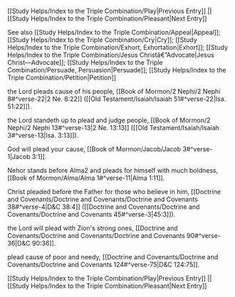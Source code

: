 [[Study Helps/Index to the Triple Combination/Play|Previous Entry]]  ||  [[Study Helps/Index to the Triple Combination/Pleasant|Next Entry]]

 See also [[Study Helps/Index to the Triple Combination/Appeal|Appeal]]; [[Study Helps/Index to the Triple Combination/Cry|Cry]]; [[Study Helps/Index to the Triple Combination/Exhort, Exhortation|Exhort]]; [[Study Helps/Index to the Triple Combination/Jesus Christâ€”Advocate|Jesus Christ—Advocate]]; [[Study Helps/Index to the Triple Combination/Persuade, Persuasion|Persuade]]; [[Study Helps/Index to the Triple Combination/Petition|Petition]]

 the Lord pleads cause of his people, [[Book of Mormon/2 Nephi/2 Nephi 8#^verse-22|2 Ne. 8:22]] ([[Old Testament/Isaiah/Isaiah 51#^verse-22|Isa. 51:22]]).

 the Lord standeth up to plead and judge people, [[Book of Mormon/2 Nephi/2 Nephi 13#^verse-13|2 Ne. 13:13]] ([[Old Testament/Isaiah/Isaiah 3#^verse-13|Isa. 3:13]]).

 God will plead your cause, [[Book of Mormon/Jacob/Jacob 3#^verse-1|Jacob 3:1]].

 Nehor stands before Alma2 and pleads for himself with much boldness, [[Book of Mormon/Alma/Alma 1#^verse-11|Alma 1:11]].

 Christ pleaded before the Father for those who believe in him, [[Doctrine and Covenants/Doctrine and Covenants/Doctrine and Covenants 38#^verse-4|D&C 38:4]] ([[Doctrine and Covenants/Doctrine and Covenants/Doctrine and Covenants 45#^verse-3|45:3]]).

 the Lord will plead with Zion's strong ones, [[Doctrine and Covenants/Doctrine and Covenants/Doctrine and Covenants 90#^verse-36|D&C 90:36]].

 plead cause of poor and needy, [[Doctrine and Covenants/Doctrine and Covenants/Doctrine and Covenants 124#^verse-75|D&C 124:75]].

[[Study Helps/Index to the Triple Combination/Play|Previous Entry]]  ||  [[Study Helps/Index to the Triple Combination/Pleasant|Next Entry]]